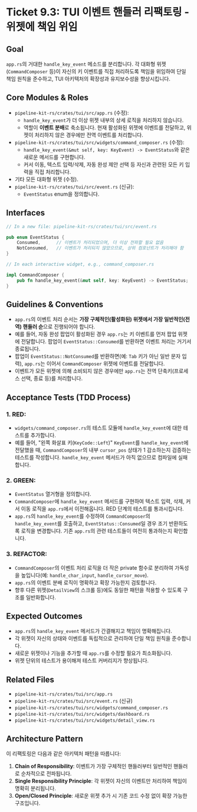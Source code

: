 # Ticket 9.3: TUI 이벤트 핸들러 리팩토링 - 위젯에 책임 위임

## Goal
`app.rs`의 거대한 `handle_key_event` 메소드를 분리합니다. 각 대화형 위젯(`CommandComposer` 등)이 자신의 키 이벤트를 직접 처리하도록 책임을 위임하여 단일 책임 원칙을 준수하고, TUI 아키텍처의 확장성과 유지보수성을 향상시킵니다.

## Core Modules & Roles

-   `pipeline-kit-rs/crates/tui/src/app.rs` (수정):
    -   `handle_key_event`가 더 이상 위젯 내부의 상세 로직을 처리하지 않습니다.
    -   역할이 **이벤트 분배**로 축소됩니다. 현재 활성화된 위젯에 이벤트를 전달하고, 위젯이 처리하지 않은 경우에만 전역 이벤트를 처리합니다.
-   `pipeline-kit-rs/crates/tui/src/widgets/command_composer.rs` (수정):
    -   `handle_key_event(&mut self, key: KeyEvent) -> EventStatus`와 같은 새로운 메서드를 구현합니다.
    -   커서 이동, 텍스트 입력/삭제, 자동 완성 제안 선택 등 자신과 관련된 모든 키 입력을 직접 처리합니다.
-   기타 모든 대화형 위젯 (수정).
-   `pipeline-kit-rs/crates/tui/src/event.rs` (신규):
    -   `EventStatus` enum을 정의합니다.

## Interfaces

```rust
// In a new file: pipeline-kit-rs/crates/tui/src/event.rs

pub enum EventStatus {
    Consumed,      // 이벤트가 처리되었으며, 더 이상 전파할 필요 없음
    NotConsumed,   // 이벤트가 처리되지 않았으므로, 상위 컴포넌트가 처리해야 함
}

// In each interactive widget, e.g., command_composer.rs

impl CommandComposer {
    pub fn handle_key_event(&mut self, key: KeyEvent) -> EventStatus;
}
```

## Guidelines & Conventions

-   `app.rs`의 이벤트 처리 순서는 **가장 구체적인(활성화된) 위젯에서 가장 일반적인(전역) 핸들러 순**으로 진행되어야 합니다.
-   예를 들어, 자동 완성 팝업이 활성화된 경우 `app.rs`는 키 이벤트를 먼저 팝업 위젯에 전달합니다. 팝업이 `EventStatus::Consumed`를 반환하면 이벤트 처리는 거기서 종료됩니다.
-   팝업이 `EventStatus::NotConsumed`를 반환하면(예: `Tab` 키가 아닌 일반 문자 입력), `app.rs`는 이어서 `CommandComposer` 위젯에 이벤트를 전달합니다.
-   이벤트가 모든 위젯에 의해 소비되지 않은 경우에만 `app.rs`는 전역 단축키(프로세스 선택, 종료 등)를 처리합니다.

## Acceptance Tests (TDD Process)

### 1. RED:
-   `widgets/command_composer.rs`의 테스트 모듈에 `handle_key_event`에 대한 테스트를 추가합니다.
-   예를 들어, "왼쪽 화살표 키(`KeyCode::Left`)" `KeyEvent`를 `handle_key_event`에 전달했을 때, `CommandComposer`의 내부 `cursor_pos` 상태가 1 감소하는지 검증하는 테스트를 작성합니다. `handle_key_event` 메서드가 아직 없으므로 컴파일에 실패합니다.

### 2. GREEN:
-   `EventStatus` 열거형을 정의합니다.
-   `CommandComposer`에 `handle_key_event` 메서드를 구현하여 텍스트 입력, 삭제, 커서 이동 로직을 `app.rs`에서 이전해옵니다. RED 단계의 테스트를 통과시킵니다.
-   `app.rs`의 `handle_key_event`를 수정하여 `CommandComposer`의 `handle_key_event`를 호출하고, `EventStatus::Consumed`일 경우 조기 반환하도록 로직을 변경합니다. 기존 `app.rs`의 관련 테스트들이 여전히 통과하는지 확인합니다.

### 3. REFACTOR:
-   `CommandComposer`의 이벤트 처리 로직을 더 작은 private 함수로 분리하여 가독성을 높입니다(예: `handle_char_input`, `handle_cursor_move`).
-   `app.rs`의 이벤트 분배 로직이 명확하고 확장 가능한지 검토합니다.
-   향후 다른 위젯(`DetailView`의 스크롤 등)에도 동일한 패턴을 적용할 수 있도록 구조를 일반화합니다.

## Expected Outcomes

- `app.rs`의 `handle_key_event` 메서드가 간결해지고 책임이 명확해집니다.
- 각 위젯이 자신의 상태와 이벤트를 독립적으로 관리하여 단일 책임 원칙을 준수합니다.
- 새로운 위젯이나 기능을 추가할 때 `app.rs`를 수정할 필요가 최소화됩니다.
- 위젯 단위의 테스트가 용이해져 테스트 커버리지가 향상됩니다.

## Related Files

- `pipeline-kit-rs/crates/tui/src/app.rs`
- `pipeline-kit-rs/crates/tui/src/event.rs` (신규)
- `pipeline-kit-rs/crates/tui/src/widgets/command_composer.rs`
- `pipeline-kit-rs/crates/tui/src/widgets/dashboard.rs`
- `pipeline-kit-rs/crates/tui/src/widgets/detail_view.rs`

## Architecture Pattern

이 리팩토링은 다음과 같은 아키텍처 패턴을 따릅니다:

1. **Chain of Responsibility**: 이벤트가 가장 구체적인 핸들러부터 일반적인 핸들러로 순차적으로 전파됩니다.
2. **Single Responsibility Principle**: 각 위젯이 자신의 이벤트만 처리하여 책임이 명확히 분리됩니다.
3. **Open/Closed Principle**: 새로운 위젯 추가 시 기존 코드 수정 없이 확장 가능한 구조입니다.
